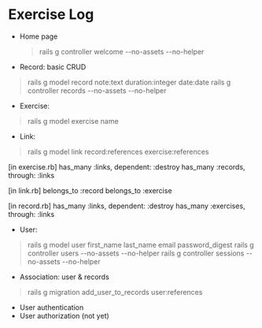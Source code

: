# Exercise Log
- Home page
  > rails g controller welcome --no-assets --no-helper

- Record: basic CRUD
> rails g model record note:text duration:integer date:date
> rails g controller records --no-assets --no-helper

- Exercise:
> rails g model exercise name

- Link:
> rails g model link record:references exercise:references

[in exercise.rb]
  has_many :links, dependent: :destroy
  has_many :records, through: :links

[in link.rb]
  belongs_to :record
  belongs_to :exercise

[in record.rb]
  has_many :links, dependent: :destroy
  has_many :exercises, through: :links

- User:
> rails g model user first_name last_name email password_digest
> rails g controller users --no-assets --no-helper
> rails g controller sessions --no-assets --no-helper

- Association: user & records
> rails g migration add_user_to_records user:references

- User authentication
- User authorization (not yet)



<!--  -->
